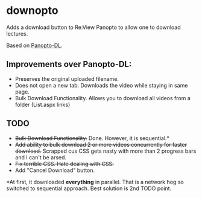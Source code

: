# downopto

Adds a download button to Re:View Panopto to allow one to download lectures. 

Based on [Panopto-DL](https://greasyfork.org/en/scripts/416679-panopto-dl). 

## Improvements over Panopto-DL:
- Preserves the original uploaded filename.
- Does not open a new tab. Downloads the video while staying in same page.
- Bulk Download Functionality. Allows you to download all videos from a folder (List.aspx links)

## TODO
- ~~Bulk Download Functionality.~~ Done. However, it is sequential.*
- ~~Add ability to bulk download 2 or more videos concurrently for faster download.~~ Scrapped cus CSS gets nasty with more than 2 progress bars and I can't be arsed.
- ~~Fix terrible CSS. Hate dealing with CSS.~~
- Add "Cancel Download" button.

\*At first, it downloaded __everything__ in parallel. That is a network hog so switched to sequential approach.
Best solution is 2nd TODO point.
